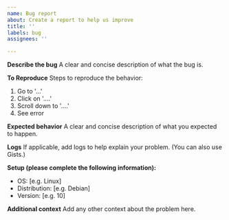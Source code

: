 ```yaml
---
name: Bug report
about: Create a report to help us improve
title: ''
labels: bug
assignees: ''

---
```


**Describe the bug**
A clear and concise description of what the bug is.

**To Reproduce**
Steps to reproduce the behavior:
1. Go to '...'
2. Click on '....'
3. Scroll down to '....'
4. See error

**Expected behavior**
A clear and concise description of what you expected to happen.

**Logs**
If applicable, add logs to help explain your problem. (You can also use Gists.)

**Setup (please complete the following information):**
 - OS: [e.g. Linux]
 - Distribution: [e.g. Debian]
 - Version: [e.g. 10]

**Additional context**
Add any other context about the problem here.
